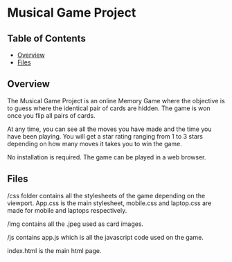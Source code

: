 # Musical Game Project

## Table of Contents

* [Overview](#overview)
* [Files](#files)

## Overview

The Musical Game Project is an online Memory Game where the objective is to guess where
the identical pair of cards are hidden. The game is won once you flip all pairs of cards.

At any time, you can see all the moves you have made and the time you have been playing.
You will get a star rating ranging from 1 to 3 stars depending on how many moves
it takes you to win the game.

No installation is required. The game can be played in a web browser.

## Files

/css folder contains all the stylesheets of the game depending on the viewport. App.css is the main
stylesheet, mobile.css and laptop.css are made for mobile and laptops respectively.

/img contains all the .jpeg used as card images.

/js contains app.js which is all the javascript code used on the game.

index.html is the main html page.

